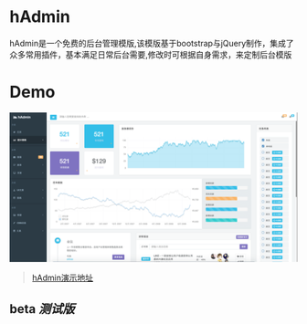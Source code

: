 
# hAdmin
hAdmin是一个免费的后台管理模版,该模版基于bootstrap与jQuery制作，集成了众多常用插件，基本满足日常后台需要,修改时可根据自身需求，来定制后台模版

# Demo
![名称](./img/1.png)
> [hAdmin演示地址](https://lurkerc.github.io/demo/hAdmin/#)


## beta _测试版_


